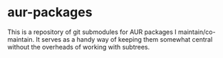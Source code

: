 # aur-packages

This is a repository of git submodules for AUR packages I maintain/co-maintain.
It serves as a handy way of keeping them somewhat central without the overheads
of working with subtrees.
